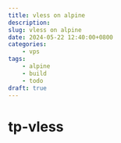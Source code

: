 ```yaml
---
title: vless on alpine
description: 
slug: vless on alpine
date: 2024-05-22 12:40:00+0800
categories:
    - vps
tags:
    - alpine
    - build
    - todo
draft: true
---
```


# tp-vless